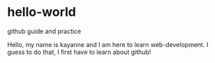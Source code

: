 # hello-world
github guide and practice

Hello, my name is kayanne and I am here to learn web-development.
I guess to do that, I first have to learn about github!
